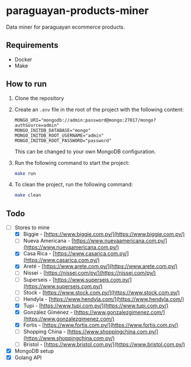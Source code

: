 # paraguayan-products-miner
Data miner for paraguayan ecommerce products.

## Requirements
- Docker
- Make

## How to run
1. Clone the repository
2. Create an `.env` file in the root of the project with the following content:
    ```env
    MONGO_URI="mongodb://admin:password@mongo:27017/mongo?authSource=admin"
    MONGO_INITDB_DATABASE="mongo"
    MONGO_INITDB_ROOT_USERNAME="admin"
    MONGO_INITDB_ROOT_PASSWORD="password"
    ```
    This can be changed to your own MongoDB configuration.
3. Run the following command to start the project:
    ```bash
    make run
    ```

4. To clean the project, run the following command:
    ```bash
    make clean
    ```

## Todo
- [ ] Stores to mine
    - [x] Biggie - [https://www.biggie.com.py/](https://www.biggie.com.py/)
    - [ ] Nueva Americana - [https://www.nuevaamericana.com.py/](https://www.nuevaamericana.com.py/)
    - [x] Casa Rica - [https://www.casarica.com.py/](https://www.casarica.com.py/)
    - [x] Areté - [https://www.arete.com.py/](https://www.arete.com.py/)
    - [ ] Nissei - [https://nissei.com/py/](https://nissei.com/py/)
    - [ ] Superseis - [https://www.superseis.com.py/](https://www.superseis.com.py/)
    - [ ] Stock - [https://www.stock.com.py/](https://www.stock.com.py/)
    - [ ] Hendyla - [https://www.hendyla.com/](https://www.hendyla.com/)
    - [x] Tupi - [https://www.tupi.com.py/](https://www.tupi.com.py/)
    - [x] González Giménez - [https://www.gonzalezgimenez.com/](https://www.gonzalezgimenez.com/)
    - [x] Fortis - [https://www.fortis.com.py/](https://www.fortis.com.py/)
    - [ ] Shopping China - [https://www.shoppingchina.com.py/](https://www.shoppingchina.com.py/)
    - [ ] Bristol - [https://www.bristol.com.py/](https://www.bristol.com.py/)
- [x] MongoDB setup
- [x] Golang API